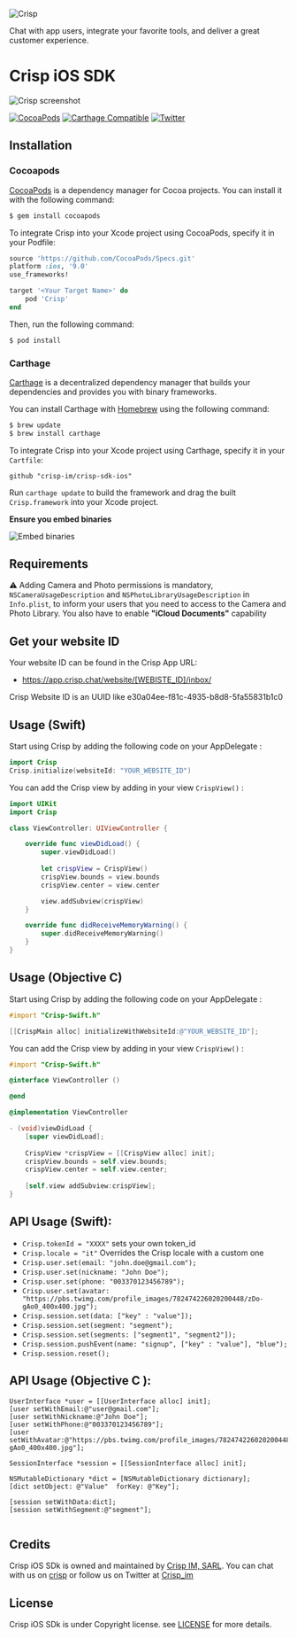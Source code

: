 ![Crisp](https://raw.githubusercontent.com/crisp-im/crisp-sdk-ios/master/docs/img/logo_blue.png)

Chat with app users, integrate your favorite tools, and deliver a great customer experience.

# Crisp iOS SDK

![Crisp screenshot](https://raw.githubusercontent.com/crisp-im/crisp-sdk-ios/master/docs/img/crisp_screenshot.png)

[![CocoaPods](https://img.shields.io/cocoapods/v/Crisp.svg)](https://cocoapods.org/?q=crisp)
[![Carthage Compatible](https://img.shields.io/badge/Carthage-compatible-4BC51D.svg?style=flat)](https://github.com/Carthage/Carthage)
[![Twitter](https://img.shields.io/badge/twitter-@crisp_im-blue.svg?style=flat)](http://twitter.com/crisp_im)


## Installation

### Cocoapods

[CocoaPods](http://cocoapods.org) is a dependency manager for Cocoa projects. You can install it with the following command:

```bash
$ gem install cocoapods
```

To integrate Crisp into your Xcode project using CocoaPods, specify it in your Podfile:

```ruby
source 'https://github.com/CocoaPods/Specs.git'
platform :ios, '9.0'
use_frameworks!

target '<Your Target Name>' do
    pod 'Crisp'
end
```

Then, run the following command:

```bash
$ pod install
```

### Carthage

[Carthage](https://github.com/Carthage/Carthage) is a decentralized dependency manager that builds your dependencies and provides you with binary frameworks.

You can install Carthage with [Homebrew](http://brew.sh/) using the following command:

```bash
$ brew update
$ brew install carthage
```

To integrate Crisp into your Xcode project using Carthage, specify it in your `Cartfile`:

```ogdl
github "crisp-im/crisp-sdk-ios"
```

Run `carthage update` to build the framework and drag the built `Crisp.framework` into your Xcode project.

**Ensure you embed binaries**

![Embed binaries](https://raw.githubusercontent.com/crisp-im/crisp-sdk-ios/master/docs/img/embed.jpg)


## Requirements

⚠️ Adding Camera and Photo permissions is mandatory, `NSCameraUsageDescription` and `NSPhotoLibraryUsageDescription` in  `Info.plist`, to inform your users that you need to access to the Camera and Photo Library. You also have to enable **"iCloud Documents"** capability

## Get your website ID

Your website ID can be found in the Crisp App URL:

- https://app.crisp.chat/website/[WEBISTE_ID]/inbox/

Crisp Website ID is an UUID like e30a04ee-f81c-4935-b8d8-5fa55831b1c0


## Usage (Swift)

Start using Crisp by adding the following code on your AppDelegate :

```Swift
import Crisp
Crisp.initialize(websiteId: "YOUR_WEBSITE_ID")
```

You can add the Crisp view by adding in your view `CrispView()` :

```Swift
import UIKit
import Crisp

class ViewController: UIViewController {

    override func viewDidLoad() {
        super.viewDidLoad()
        
        let crispView = CrispView()
        crispView.bounds = view.bounds
        crispView.center = view.center

        view.addSubview(crispView)
    }

    override func didReceiveMemoryWarning() {
        super.didReceiveMemoryWarning()
    }
}

```


## Usage (Objective C)

Start using Crisp by adding the following code on your AppDelegate :


```objective-c
#import "Crisp-Swift.h"

[[CrispMain alloc] initializeWithWebsiteId:@"YOUR_WEBSITE_ID"];
```

You can add the Crisp view by adding in your view `CrispView()` :

```objective-c
#import "Crisp-Swift.h"

@interface ViewController ()

@end

@implementation ViewController

- (void)viewDidLoad {
    [super viewDidLoad];
    
    CrispView *crispView = [[CrispView alloc] init];
    crispView.bounds = self.view.bounds;
    crispView.center = self.view.center;
    
    [self.view addSubview:crispView];
}

```

## API Usage (Swift):

* `Crisp.tokenId = "XXXX"` sets your own token_id
* `Crisp.locale = "it"` Overrides the Crisp locale with a custom one
* `Crisp.user.set(email: "john.doe@gmail.com");`
* `Crisp.user.set(nickname: "John Doe");`
* `Crisp.user.set(phone: "003370123456789");`
* `Crisp.user.set(avatar: "https://pbs.twimg.com/profile_images/782474226020200448/zDo-gAo0_400x400.jpg");`
* `Crisp.session.set(data: ["key" : "value"]);`
* `Crisp.session.set(segment: "segment");`
* `Crisp.session.set(segments: ["segment1", "segment2"]);`
* `Crisp.session.pushEvent(name: "signup", ["key" : "value"], "blue");`
* `Crisp.session.reset();`

## API Usage (Objective C ):

```
UserInterface *user = [[UserInterface alloc] init];
[user setWithEmail:@"user@gmail.com"];
[user setWithNickname:@"John Doe"];
[user setWithPhone:@"003370123456789"];
[user setWithAvatar:@"https://pbs.twimg.com/profile_images/782474226020200448/zDo-gAo0_400x400.jpg"];

SessionInterface *session = [[SessionInterface alloc] init];

NSMutableDictionary *dict = [NSMutableDictionary dictionary];
[dict setObject: @"Value"  forKey: @"Key"];

[session setWithData:dict];
[session setWithSegment:@"segment"];
    
```

## Credits

Crisp iOS SDk is owned and maintained by [Crisp IM, SARL](https://crisp.chat/en/). You can chat with us on [crisp](https://crisp.chat) or follow us on Twitter at [Crisp_im](http://twitter.com/crisp_im)

## License

Crisp iOS SDk is under Copyright license. see [LICENSE](https://raw.githubusercontent.com/crisp-im/crisp-sdk-ios/master/LICENSE) for more details.
